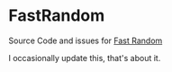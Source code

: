 # FastRandom
Source Code and issues for [Fast Random](https://modrinth.com/mod/faster-random)

I occasionally update this, that's about it.
